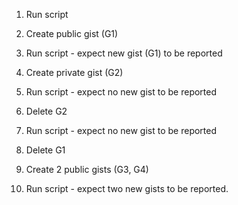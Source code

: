 1) Run script

2) Create public gist (G1)

3) Run script - expect new gist (G1) to be reported

4) Create private gist (G2)

5) Run script - expect no new gist to be reported

6) Delete G2

7) Run script - expect no new gist to be reported

8) Delete G1

9) Create 2 public gists (G3, G4)

10) Run script - expect two new gists to be reported.
